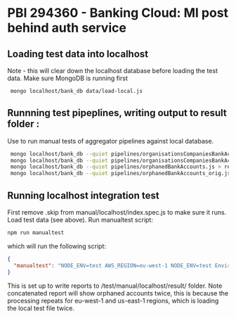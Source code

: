 # PBI 294360 - Banking Cloud: MI post behind auth service

 ## Loading test data into localhost

Note - this will clear down the localhost database before loading the test data.
Make sure MongoDB is running first

```bash
 mongo localhost/bank_db data/load-local.js
```

 ## Runnning test pipeplines, writing output to result folder :

 Use to run manual tests of aggregator pipelines against local database.

```bash
 mongo localhost/bank_db --quiet pipelines/organisationsCompaniesBankAccounts.js > result/organisationsCompaniesBankAccounts.json
 mongo localhost/bank_db --quiet pipelines/organisationsCompaniesBankAccounts_orig.js > result/organisationsCompaniesBankAccounts_orig.json
 mongo localhost/bank_db --quiet pipelines/orphanedBankAccounts.js > result/orphanedBankAccounts.json
 mongo localhost/bank_db --quiet pipelines/orphanedBankAccounts_orig.js > result/orphanedBankAccounts_orig.json
```

## Running localhost integration test

First remove .skip from manual/localhost/index.spec.js to make sure it runs.
Load test data (see above).
Run manualtest script:

```bash
npm run manualtest
```

which will run the following script:
```json
{
  "manualtest": "NODE_ENV=test AWS_REGION=eu-west-1 NODE_ENV=test Environment='dev' localhost=true bucket='eu-west-1-logs' mocha -b --colors --reporter spec \"./test/manual/**/*.spec.js\"",
}
```

This is set up to write reports to /test/manual/localhost/result/ folder.
Note concatenated report will show orphaned accounts twice, this is because the processing repeats for eu-west-1 and us-east-1 regions, which is loading the local test file twice.

